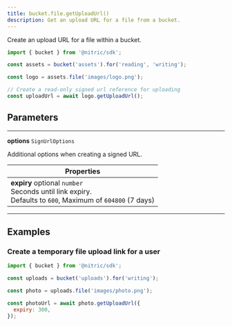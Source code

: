 ```yaml
---
title: bucket.file.getUploadUrl()
description: Get an upload URL for a file from a bucket.
---
```


Create an upload URL for a file within a bucket.

```javascript
import { bucket } from '@nitric/sdk';

const assets = bucket('assets').for('reading', 'writing');

const logo = assets.file('images/logo.png');

// Create a read-only signed url reference for uploading
const uploadUrl = await logo.getUploadUrl();
```

## Parameters

---

**options** `SignUrlOptions`

Additional options when creating a signed URL.

| Properties                                                                                                          |
| ------------------------------------------------------------------------------------------------------------------- |
| **expiry** optional `number` <br/> Seconds until link expiry. <br/> Defaults to `600`, Maximum of `604800` (7 days) |

---

## Examples

### Create a temporary file upload link for a user

```javascript
import { bucket } from '@nitric/sdk';

const uploads = bucket('uploads').for('writing');

const photo = uploads.file('images/photo.png');

const photoUrl = await photo.getUploadUrl({
  expiry: 300,
});
```
